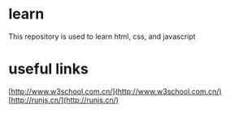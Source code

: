 # learn
This repository is used to learn html, css, and javascript

# useful links
[http://www.w3school.com.cn/](http://www.w3school.com.cn/)
[http://runjs.cn/](http://runjs.cn/)

